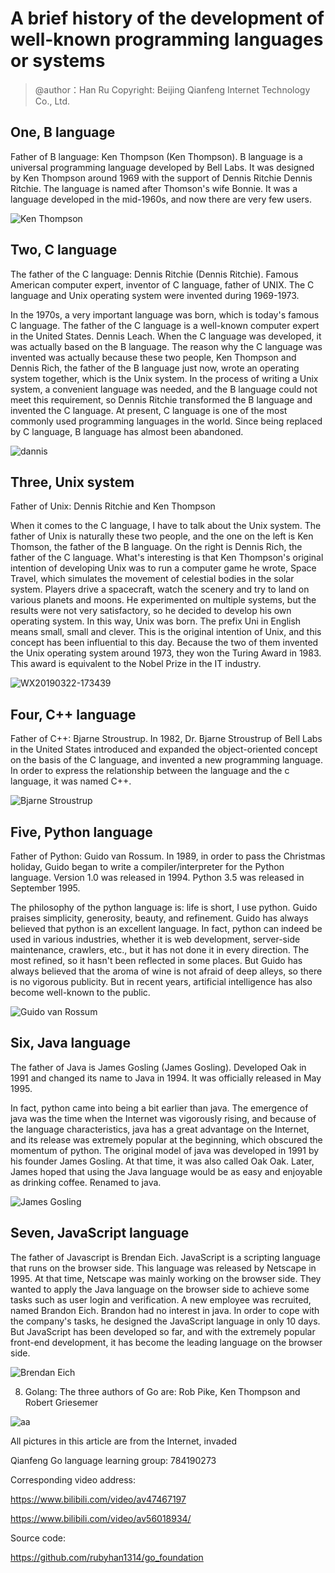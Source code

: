 

# A brief history of the development of well-known programming languages ​​or systems

> @author：Han Ru
> Copyright: Beijing Qianfeng Internet Technology Co., Ltd.

## One, B language

Father of B language: Ken Thompson (Ken Thompson). B language is a universal programming language developed by Bell Labs. It was designed by Ken Thompson around 1969 with the support of Dennis Ritchie Dennis Ritchie. The language is named after Thomson's wife Bonnie. It was a language developed in the mid-1960s, and now there are very few users.

![Ken Thompson](img/KenThompson.jpg)

## Two, C language

The father of the C language: Dennis Ritchie (Dennis Ritchie). Famous American computer expert, inventor of C language, father of UNIX. The C language and Unix operating system were invented during 1969-1973.

In the 1970s, a very important language was born, which is today's famous C language. The father of the C language is a well-known computer expert in the United States. Dennis Leach.
When the C language was developed, it was actually based on the B language. The reason why the C language was invented was actually because these two people, Ken Thompson and Dennis Rich, the father of the B language just now, wrote an operating system together, which is the Unix system. In the process of writing a Unix system, a convenient language was needed, and the B language could not meet this requirement, so Dennis Ritchie transformed the B language and invented the C language. At present, C language is one of the most commonly used programming languages ​​in the world. Since being replaced by C language, B language has almost been abandoned.

![dannis](img/dannis.jpg)



## Three, Unix system

Father of Unix: Dennis Ritchie and Ken Thompson

When it comes to the C language, I have to talk about the Unix system. The father of Unix is ​​naturally these two people, and the one on the left is Ken Thomson, the father of the B language. On the right is Dennis Rich, the father of the C language. What's interesting is that Ken Thompson's original intention of developing Unix was to run a computer game he wrote, Space Travel, which simulates the movement of celestial bodies in the solar system. Players drive a spacecraft, watch the scenery and try to land on various planets and moons. He experimented on multiple systems, but the results were not very satisfactory, so he decided to develop his own operating system. In this way, Unix was born. The prefix Uni in English means small, small and clever. This is the original intention of Unix, and this concept has been influential to this day.
Because the two of them invented the Unix operating system around 1973, they won the Turing Award in 1983. This award is equivalent to the Nobel Prize in the IT industry.

![WX20190322-173439](img/WX20190322-173439.png)

## Four, C++ language

Father of C++: Bjarne Stroustrup. In 1982, Dr. Bjarne Stroustrup of Bell Labs in the United States introduced and expanded the object-oriented concept on the basis of the C language, and invented a new programming language. In order to express the relationship between the language and the c language, it was named C++.

![Bjarne Stroustrup](img/BjarneStroustrup.jpg)



## Five, Python language

Father of Python: Guido van Rossum. In 1989, in order to pass the Christmas holiday, Guido began to write a compiler/interpreter for the Python language. Version 1.0 was released in 1994. Python 3.5 was released in September 1995.

The philosophy of the python language is: life is short, I use python. Guido praises simplicity, generosity, beauty, and refinement. Guido has always believed that python is an excellent language. In fact, python can indeed be used in various industries, whether it is web development, server-side maintenance, crawlers, etc., but it has not done it in every direction. The most refined, so it hasn't been reflected in some places. But Guido has always believed that the aroma of wine is not afraid of deep alleys, so there is no vigorous publicity. But in recent years, artificial intelligence has also become well-known to the public.

![Guido van Rossum](img/GuidovanRossum.png)



## Six, Java language

The father of Java is James Gosling (James Gosling). Developed Oak in 1991 and changed its name to Java in 1994. It was officially released in May 1995.

In fact, python came into being a bit earlier than java. The emergence of java was the time when the Internet was vigorously rising, and because of the language characteristics, java has a great advantage on the Internet, and its release was extremely popular at the beginning, which obscured the momentum of python. The original model of java was developed in 1991 by his founder James Gosling. At that time, it was also called Oak Oak. Later, James hoped that using the Java language would be as easy and enjoyable as drinking coffee. Renamed to java.

![James Gosling](img/JamesGosling.jpg)



## Seven, JavaScript language

The father of Javascript is Brendan Eich. JavaScript is a scripting language that runs on the browser side. This language was released by Netscape in 1995. At that time, Netscape was mainly working on the browser side. They wanted to apply the Java language on the browser side to achieve some tasks such as user login and verification. A new employee was recruited, named Brandon Eich. Brandon had no interest in java. In order to cope with the company's tasks, he designed the JavaScript language in only 10 days. But JavaScript has been developed so far, and with the extremely popular front-end development, it has become the leading language on the browser side.

![Brendan Eich](img/BrendanEich.jpg)



8. Golang: The three authors of Go are: Rob Pike, Ken Thompson and Robert Griesemer

![aa](img/aa.jpg)





All pictures in this article are from the Internet, invaded







Qianfeng Go language learning group: 784190273

Corresponding video address:

https://www.bilibili.com/video/av47467197

https://www.bilibili.com/video/av56018934/

Source code:

https://github.com/rubyhan1314/go_foundation

